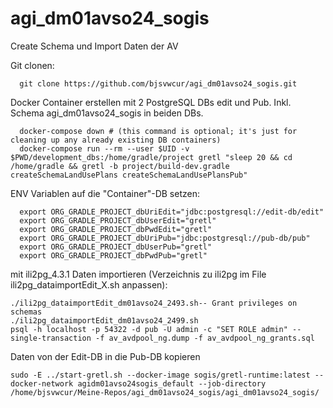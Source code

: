 # agi_dm01avso24_sogis 
Create Schema und Import Daten der AV

Git clonen:
```
  git clone https://github.com/bjsvwcur/agi_dm01avso24_sogis.git
```

Docker Container erstellen mit 2 PostgreSQL DBs edit und Pub. Inkl. Schema agi_dm01avso24_sogis in beiden DBs.

```
  docker-compose down # (this command is optional; it's just for cleaning up any already existing DB containers)
  docker-compose run --rm --user $UID -v $PWD/development_dbs:/home/gradle/project gretl "sleep 20 && cd /home/gradle && gretl -b project/build-dev.gradle createSchemaLandUsePlans createSchemaLandUsePlansPub"
```

ENV Variablen auf die "Container"-DB setzen:
```
  export ORG_GRADLE_PROJECT_dbUriEdit="jdbc:postgresql://edit-db/edit"
  export ORG_GRADLE_PROJECT_dbUserEdit="gretl"
  export ORG_GRADLE_PROJECT_dbPwdEdit="gretl"
  export ORG_GRADLE_PROJECT_dbUriPub="jdbc:postgresql://pub-db/pub"
  export ORG_GRADLE_PROJECT_dbUserPub="gretl"
  export ORG_GRADLE_PROJECT_dbPwdPub="gretl"

```

mit ili2pg_4.3.1 Daten importieren (Verzeichnis zu ili2pg im File ili2pg_dataimportEdit_X.sh anpassen):
```
./ili2pg_dataimportEdit_dm01avso24_2493.sh-- Grant privileges on schemas
./ili2pg_dataimportEdit_dm01avso24_2499.sh
psql -h localhost -p 54322 -d pub -U admin -c "SET ROLE admin" --single-transaction -f av_avdpool_ng.dump -f av_avdpool_ng_grants.sql
```

Daten von der Edit-DB in die Pub-DB kopieren
```
sudo -E ../start-gretl.sh --docker-image sogis/gretl-runtime:latest --docker-network agidm01avso24sogis_default --job-directory /home/bjsvwcur/Meine-Repos/agi_dm01avso24_sogis/agi_dm01avso24_sogis/
  ```
